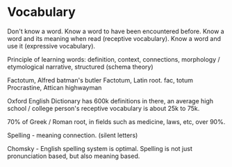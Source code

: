 # Vocabulary

Don't know a word.
Know a word to have been encountered before.
Know a word and its meaning when read (receptive vocabulary).
Know a word and use it (expressive vocabulary).

Principle of learning words: definition, context, connections, morphology / etymological narrative, structured (schema theory)

Factotum, Alfred batman's butler
Factotum, Latin root. fac, totum
Procrastine, Attican highwayman

Oxford English Dictionary has 600k definitions in there, an average high school / college person's receptive vocabulary is about 25k to 75k.

70% of Greek / Roman root, in fields such as medicine, laws, etc, over 90%.

Spelling - meaning connection. (silent letters)

Chomsky - English spelling system is optimal. Spelling is not just pronunciation based, but also meaning based.
